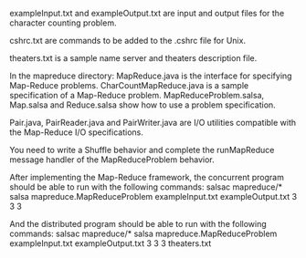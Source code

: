 exampleInput.txt and exampleOutput.txt are input and output files for the character counting problem.

cshrc.txt are commands to be added to the .cshrc file for Unix.

theaters.txt is a sample name server and theaters description file.

In the mapreduce directory:
MapReduce.java is the interface for specifying Map-Reduce problems.
CharCountMapReduce.java is a sample specification of a Map-Reduce problem.
MapReduceProblem.salsa, Map.salsa and Reduce.salsa show how to use a problem specification.

Pair.java, PairReader.java and PairWriter.java are I/O utilities compatible with the Map-Reduce I/O specifications.

You need to write a Shuffle behavior and complete the runMapReduce message handler of the MapReduceProblem behavior.

After implementing the Map-Reduce framework, the concurrent program should be able to run with the following commands:
salsac mapreduce/*
salsa mapreduce.MapReduceProblem exampleInput.txt exampleOutput.txt 3 3 3

And the distributed program should be able to run with the following commands:
salsac mapreduce/*
salsa mapreduce.MapReduceProblem exampleInput.txt exampleOutput.txt 3 3 3 theaters.txt

